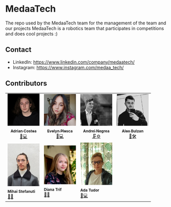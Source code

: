 <!--<a href = "" title = "team logo"></a>-->
# MedaaTech

The repo used by the MedaaTech team for the management of the team and our projects
MedaaTech is a robotics team that participates in competitions and does cool projects :)

## Contact
- LinkedIn: https://www.linkedin.com/company/medaatech/
- Instagram: https://www.instagram.com/medaa_tech/

## Contributors

<table>
  <tr>
    <td align="center">
        <a href="https://github.com/adivd15">
            <img src="contributors/adi.jpg" width="100px;" alt="Adi"/><br />
            <sub><b>Adrian Costea</b></sub></a><br />
        <a href="https://github.com/adivd15" title="Team leader">🐛💻</a>
    </td>
    <td align="center">
        <a href="https://github.com/plescaevelyn">
            <img src="contributors/eve.png" width="100px;" alt="Eve"/><br />
            <sub><b>Evelyn Plesca</b></sub></a><br />
        <a href="https://github.com/plescaevelyn" title="Electronist and Finance">📁💻</a> 
    </td>
    <td align="center">
        <a href="git andrei">
            <img src="contributors/andrei.png" width="100px;" alt="Andrei"/><br />
            <sub><b>Andrei Negrea</b></sub></a><br />
        <a href="git andrei" title="Mechanic">🗜️⚙️</a>
    </td>
    <td align="center">
        <a href="git alex">
            <img src="contributors/bulzan.png" width="100px;" alt="Alex"/><br />
            <sub><b>Alex Bulzan</b></sub></a><br />
        <a href="https://github.com/BulzN" title="3D modelling">🧰🛠️</a>
    </td>
  </tr>
  <tr>
    <td>
      <img src="contributors/mihai.jpeg" width="100px;" alt="Mihai"/><br />
      <sub><b>Mihai Stefanuti</b></sub></a><br />
      <a href="https://github.com/stefaux" title="Api Dev">💾🧩</a>
    </td>
    <td>
      <img src="contributors/diana.jpeg" width="100px;" alt="Diana"/><br />
      <sub><b>Diana Trif</b></sub></a><br />
      <a href="https://github.com/DianaT08" title="Dev">🔌🌐</a>
    </td>
    <td>
     <img src="contributors/ada.jpeg" width="100px;" alt="Ada"/><br />
      <sub><b>Ada Tudor</b></sub></a><br />
      <a href="https://github.com/DaNoobRo" title="Designer">🎨💻</a>
    </td>
</table>
